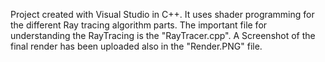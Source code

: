 Project created with Visual Studio in C++. It uses shader programming for the different Ray tracing algorithm parts. 
The important file for understanding the RayTracing is the "RayTracer.cpp".
A Screenshot of the final render has been uploaded also in the "Render.PNG" file.
